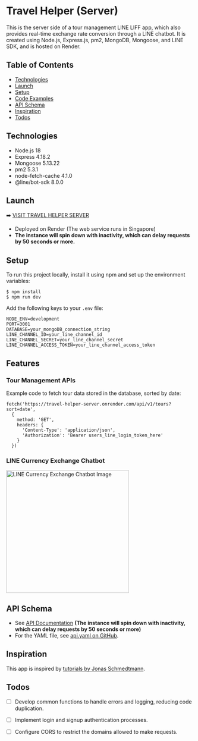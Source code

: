 # Travel Helper (Server)
This is the server side of a tour management LINE LIFF app, which also provides real-time exchange rate conversion through a LINE chatbot. It is created using Node.js, Express.js, pm2, MongoDB, Mongoose, and LINE SDK, and is hosted on Render.

## Table of Contents

- [Technologies](https://chat.openai.com/c/aab99b04-9441-4cd1-a694-627c0c6a582f#technologies)
- [Launch](https://chat.openai.com/c/aab99b04-9441-4cd1-a694-627c0c6a582f#launch)
- [Setup](https://chat.openai.com/c/aab99b04-9441-4cd1-a694-627c0c6a582f#setup)
- [Code Examples](https://chat.openai.com/c/aab99b04-9441-4cd1-a694-627c0c6a582f#code-examples)
- [API Schema](https://chat.openai.com/c/aab99b04-9441-4cd1-a694-627c0c6a582f#api-schema)
- [Inspiration](https://chat.openai.com/c/aab99b04-9441-4cd1-a694-627c0c6a582f#inspiration)
- [Todos](https://chat.openai.com/c/aab99b04-9441-4cd1-a694-627c0c6a582f#todos)


## Technologies

- Node.js 18
- Express 4.18.2
- Mongoose 5.13.22
- pm2 5.3.1
- node-fetch-cache 4.1.0
- @line/bot-sdk 8.0.0

## Launch

➡️  [VISIT TRAVEL HELPER SERVER](https://travel-helper-server.onrender.com/)
- Deployed on Render (The web service runs in Singapore)
- **The instance will spin down with inactivity, which can delay requests by 50 seconds or more.**

## Setup

To run this project locally, install it using npm and set up the environment variables:
```
$ npm install
$ npm run dev
```

Add the following keys to your `.env` file:
```
NODE_ENV=development
PORT=3001
DATABASE=your_mongoDB_connection_string
LINE_CHANNEL_ID=your_line_channel_id
LINE_CHANNEL_SECRET=your_line_channel_secret
LINE_CHANNEL_ACCESS_TOKEN=your_line_channel_access_token
```
## Features

### Tour Management APIs

Example code to fetch tour data stored in the database, sorted by date:

```
fetch('https://travel-helper-server.onrender.com/api/v1/tours?sort=date',
  {
    method: 'GET',
    headers: {
      'Content-Type': 'application/json',
      'Authorization': 'Bearer users_line_login_token_here'
    }
  })
```

### LINE Currency Exchange Chatbot

<img src="https://github.com/yu-tzi/travel-helper-server/assets/59299530/be08be05-33b0-4988-9057-857e9e05b7f2" weight="230" height="330" alt="LINE Currency Exchange Chatbot Image">


## API Schema

- See [API Documentation](https://travel-helper-server.onrender.com/api-docs/) **(The instance will spin down with inactivity, which can delay requests by 50 seconds or more)**
- For the YAML file, see [api.yaml on GitHub](https://github.com/yu-tzi/travel-helper-server/blob/main/api.yaml).

## Inspiration

This app is inspired by [tutorials by Jonas Schmedtmann](https://www.udemy.com/user/jonasschmedtmann/).

## Todos

- [ ] Develop common functions to handle errors and logging, reducing code duplication.
- [ ] Implement login and signup authentication processes.
- [ ] Configure CORS to restrict the domains allowed to make requests.


